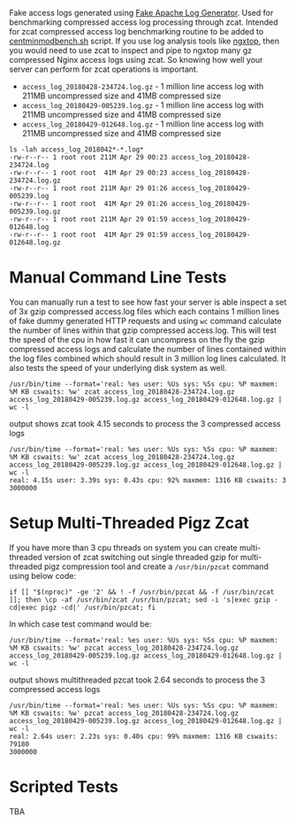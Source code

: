 Fake access logs generated using [Fake Apache Log Generator](https://github.com/kiritbasu/Fake-Apache-Log-Generator). Used for benchmarking compressed access log processing through zcat. Intended for zcat compressed access log benchmarking routine to be added to [centminmodbench.sh](https://github.com/centminmod/centminmodbench/) script. If you use log analysis tools like [ngxtop](https://community.centminmod.com/threads/ngxtop-real-time-metrics-for-nginx.285/), then you would need to use zcat to inspect and pipe to ngxtop many gz compressed Nginx access logs using zcat. So knowing how well your server can perform for zcat operations is important.

* `access_log_20180428-234724.log.gz` - 1 million line access log with 211MB uncompressed size and 41MB compressed size
* `access_log_20180429-005239.log.gz` - 1 million line access log with 211MB uncompressed size and 41MB compressed size
* `access_log_20180429-012648.log.gz` - 1 million line access log with 211MB uncompressed size and 41MB compressed size

```
ls -lah access_log_2018042*-*.log*  
-rw-r--r-- 1 root root 211M Apr 29 00:23 access_log_20180428-234724.log
-rw-r--r-- 1 root root  41M Apr 29 00:23 access_log_20180428-234724.log.gz
-rw-r--r-- 1 root root 211M Apr 29 01:26 access_log_20180429-005239.log
-rw-r--r-- 1 root root  41M Apr 29 01:26 access_log_20180429-005239.log.gz
-rw-r--r-- 1 root root 211M Apr 29 01:59 access_log_20180429-012648.log
-rw-r--r-- 1 root root  41M Apr 29 01:59 access_log_20180429-012648.log.gz
```

# Manual Command Line Tests

You can manually run a test to see how fast your server is able inspect a set of 3x gzip compressed access.log files which each contains 1 million lines of fake dummy generated HTTP requests and using `wc` command calculate the number of lines within that gzip compressed access.log. This will test the speed of the cpu in how fast it can uncompress on the fly the gzip compressed access logs and calculate the number of lines contained within the log files combined which should result in 3 million log lines calculated. It also tests the speed of your underlying disk system as well.

```
/usr/bin/time --format='real: %es user: %Us sys: %Ss cpu: %P maxmem: %M KB cswaits: %w' zcat access_log_20180428-234724.log.gz access_log_20180429-005239.log.gz access_log_20180429-012648.log.gz | wc -l
```

output shows zcat took 4.15 seconds to process the 3 compressed access logs

```
/usr/bin/time --format='real: %es user: %Us sys: %Ss cpu: %P maxmem: %M KB cswaits: %w' zcat access_log_20180428-234724.log.gz access_log_20180429-005239.log.gz access_log_20180429-012648.log.gz | wc -l
real: 4.15s user: 3.39s sys: 0.43s cpu: 92% maxmem: 1316 KB cswaits: 3
3000000
```

# Setup Multi-Threaded Pigz Zcat

If you have more than 3 cpu threads on system you can create multi-threaded version of zcat switching out single threaded gzip for multi-threaded pigz compression tool and create a `/usr/bin/pzcat` command using below code:

```
if [[ "$(nproc)" -ge '2' && ! -f /usr/bin/pzcat && -f /usr/bin/zcat ]]; then \cp -af /usr/bin/zcat /usr/bin/pzcat; sed -i 's|exec gzip -cd|exec pigz -cd|' /usr/bin/pzcat; fi
```

In which case test command would be:

```
/usr/bin/time --format='real: %es user: %Us sys: %Ss cpu: %P maxmem: %M KB cswaits: %w' pzcat access_log_20180428-234724.log.gz access_log_20180429-005239.log.gz access_log_20180429-012648.log.gz | wc -l
```

output shows multithreaded pzcat took 2.64 seconds to process the 3 compressed access logs

```
/usr/bin/time --format='real: %es user: %Us sys: %Ss cpu: %P maxmem: %M KB cswaits: %w' pzcat access_log_20180428-234724.log.gz access_log_20180429-005239.log.gz access_log_20180429-012648.log.gz | wc -l
real: 2.64s user: 2.23s sys: 0.40s cpu: 99% maxmem: 1316 KB cswaits: 79180
3000000
```

# Scripted Tests

TBA